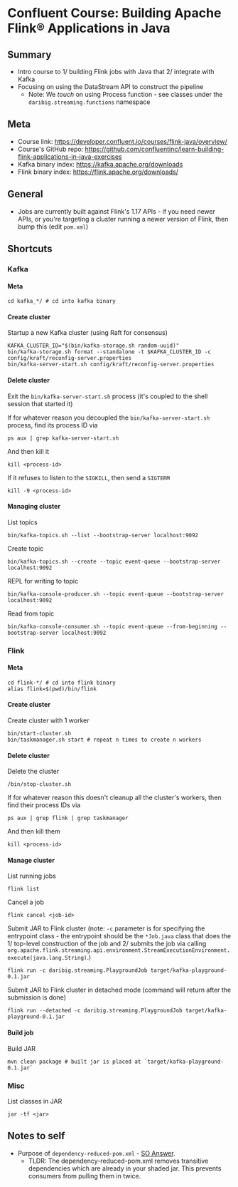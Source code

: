 # Confluent Course:  Building Apache Flink® Applications in Java

## Summary
- Intro course to 1/ building Flink jobs with Java that 2/ integrate with Kafka
- Focusing on using the DataStream API to construct the pipeline
  - Note: We _touch_ on using Process function - see classes under the `daribig.streaming.functions` namespace

## Meta
- Course link: https://developer.confluent.io/courses/flink-java/overview/
- Course's GitHub repo: https://github.com/confluentinc/learn-building-flink-applications-in-java-exercises
- Kafka binary index: https://kafka.apache.org/downloads
- Flink binary index: https://flink.apache.org/downloads/

## General
- Jobs are currently built against Flink's 1.17 APIs - if you need newer APIs, or you're targeting a cluster running a newer version of Flink, then bump this (edit `pom.xml`)

## Shortcuts

### Kafka

#### Meta

```shell
cd kafka_*/ # cd into kafka binary
```

#### Create cluster

Startup a new Kafka cluster (using Raft for consensus)

```shell
KAFKA_CLUSTER_ID="$(bin/kafka-storage.sh random-uuid)"
bin/kafka-storage.sh format --standalone -t $KAFKA_CLUSTER_ID -c config/kraft/reconfig-server.properties
bin/kafka-server-start.sh config/kraft/reconfig-server.properties
```

#### Delete cluster

Exit the `bin/kafka-server-start.sh` process (it's coupled to the shell session that started it)

If for whatever reason you decoupled the `bin/kafka-server-start.sh` process, find its process ID via

```shell
ps aux | grep kafka-server-start.sh
```

And then kill it

```shell
kill <process-id>
```

If it refuses to listen to the `SIGKILL`, then send a `SIGTERM`

```shell
kill -9 <process-id>
```

#### Managing cluster

List topics

```shell
bin/kafka-topics.sh --list --bootstrap-server localhost:9092
```

Create topic

```shell
bin/kafka-topics.sh --create --topic event-queue --bootstrap-server localhost:9092
```

REPL for writing to topic

```shell
bin/kafka-console-producer.sh --topic event-queue --bootstrap-server localhost:9092
```


Read from topic

```shell
bin/kafka-console-consumer.sh --topic event-queue --from-beginning --bootstrap-server localhost:9092
```



### Flink

#### Meta

```shell
cd flink-*/ # cd into flink binary
alias flink=$(pwd)/bin/flink
```


#### Create cluster

Create cluster with 1 worker

```shell
bin/start-cluster.sh
bin/taskmanager.sh start # repeat n times to create n workers
```

#### Delete cluster

Delete the cluster

```shell
/bin/stop-cluster.sh
```

If for whatever reason this doesn't cleanup all the cluster's workers, then find their process IDs via

```shell
ps aux | grep flink | grep taskmanager
```

And then kill them

```shell
kill <process-id>
```

#### Manage cluster

List running jobs

```shell
flink list
```

Cancel a job

```shell
flink cancel <job-id>
```

Submit JAR to Flink cluster (note: `-c` parameter is for specifying the entrypoint class - the entrypoint should be the `*Job.java` class that does the 1/ top-level construction of the job and 2/ submits the job via calling `org.apache.flink.streaming.api.environment.StreamExecutionEnvironment.execute(java.lang.String)`.)

```shell
flink run -c daribig.streaming.PlaygroundJob target/kafka-playground-0.1.jar
```

Submit JAR to Flink cluster in detached mode (command will return after the submission is done)

```shell
flink run --detached -c daribig.streaming.PlaygroundJob target/kafka-playground-0.1.jar
```

#### Build job

Build JAR

```shell
mvn clean package # built jar is placed at `target/kafka-playground-0.1.jar` 
```

### Misc

List classes in JAR
```shell
jar -tf <jar>
```

## Notes to self
- Purpose of `dependency-reduced-pom.xml` - [SO Answer](https://stackoverflow.com/a/35638574).
  - TLDR: The dependency-reduced-pom.xml removes transitive dependencies which are already in your shaded jar. This prevents consumers from pulling them in twice.

